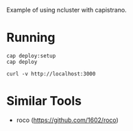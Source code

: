 Example of using ncluster with capistrano.

# Running

    cap deploy:setup
    cap deploy

    curl -v http://localhost:3000

# Similar Tools

* roco (https://github.com/1602/roco)